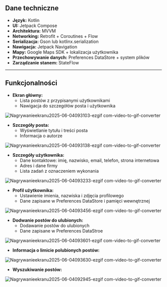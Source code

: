 ## Dane techniczne

- **Język:** Kotlin
- **UI:** Jetpack Compose
- **Architektura:** MVVM
- **Networking:** Retrofit + Coroutines + Flow
- **Serializacja:** Gson lub kotlinx.serialization
- **Nawigacja:** Jetpack Navigation
- **Mapy:** Google Maps SDK + lokalizacja użytkownika
- **Przechowywanie danych:** Preferences DataStore + system plików
- **Zarządzanie stanem:** StateFlow

---

## Funkcjonalności

- **Ekran główny:**
  - Lista postów z przypisanymi użytkownikami
  - Nawigacja do szczegółów posta i użytkownika

![Nagrywanieekranu2025-06-04093103-ezgif com-video-to-gif-converter](https://github.com/user-attachments/assets/60cd0e78-ec52-489b-aa16-c083f1b35a5d)

- **Szczegóły posta:**
  - Wyświetlanie tytułu i treści posta
  - Informacja o autorze

![Nagrywanieekranu2025-06-04093138-ezgif com-video-to-gif-converter](https://github.com/user-attachments/assets/c7c52120-5501-4792-8638-feb76adcdff2)

- **Szczegóły użytkownika:**
  - Dane kontaktowe: imię, nazwisko, email, telefon, strona internetowa
  - Adres i dane firmy
  - Lista zadań z oznaczeniem wykonania

![Nagrywanieekranu2025-06-04093233-ezgif com-video-to-gif-converter](https://github.com/user-attachments/assets/64af1184-fddc-472f-a44b-1a7694622378)

- **Profil użytkownika:**
  - Ustawienie imienia, nazwiska i zdjęcia profilowego
  - Dane zapisane w Preferences DataStore i pamięci wewnętrznej

![Nagrywanieekranu2025-06-04093456-ezgif com-video-to-gif-converter](https://github.com/user-attachments/assets/d8c83309-ebed-4131-b568-ca7fc421506b)

- **Dodwanie postów do ulubionych:**
  - Dodawanie postów do ulubionych
  - Dane zapisane w Preferences DataStroe

 ![Nagrywanieekranu2025-06-04093601-ezgif com-video-to-gif-converter](https://github.com/user-attachments/assets/603c2432-a1e9-4649-957e-b9e20ea8b285)

-  **Informacja o limicie polubionych postów:**

![Nagrywanieekranu2025-06-04093630-ezgif com-video-to-gif-converter](https://github.com/user-attachments/assets/810660d7-f18c-4738-91b5-9d1907363bd7)

-  **Wyszukiwanie postów:**

![Nagrywanieekranu2025-06-04092945-ezgif com-video-to-gif-converter](https://github.com/user-attachments/assets/348ef41e-3659-411e-8b93-610e6fbd4dc2)

